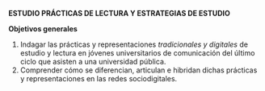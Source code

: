

**ESTUDIO PRÁCTICAS DE LECTURA Y ESTRATEGIAS DE ESTUDIO**

**Objetivos generales**

1. Indagar las prácticas y representaciones _tradicionales y digitales_ de estudio y lectura en jóvenes universitarios de comunicación del último ciclo que asisten a una universidad pública.
2. Comprender cómo se diferencian, articulan e hibridan dichas prácticas y representaciones en las redes sociodigitales. 
